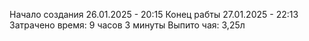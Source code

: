 Начало создания 26.01.2025 - 20:15
Конец рабты 27.01.2025 - 22:13
Затрачено время: 9 часов 3  минуты
Выпито чая: 3,25л
